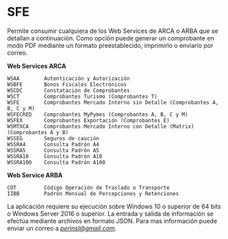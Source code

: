 ﻿# SFE #

Permite consumir cualquiera de los Web Services de ARCA o ARBA que se detallan a continuación.
Como opción puede generar un comprobante en modo PDF mediante un formato preestablecido, imprimirlo o enviarlo por correo.

**Web Services ARCA**

    WSAA        Autenticación y Autorización
    WSBFE       Bonos Fiscales Electrónicos
    WSCDC       Constatación de Comprobantes
    WSCT        Comprobantes Turismo (Comprobantes T)
    WSFE        Comprobantes Mercado Interno sin Detalle (Comprobantes A, B, C y M)
    WSFECRED    Comprobantes MyPymes (Comprobantes A, B, C y M)
    WSFEX       Comprobantes Exportación (Comprobantes E)
    WSMTXCA     Comprobantes Mercado Interno con Detalle (Matrix) (Comprobantes A y B)
    WSSEG       Seguros de caución
    WSSRA4      Consulta Padrón A4
    WSSRA5      Consulta Padrón A5
    WSSRA10     Consulta Padrón A10
    WSSRA100    Consulta Padrón A100

**Web Service ARBA**

    COT         Código Operación de Traslado o Transporte
    IIBB        Padrón Mensual de Percepciones y Retenciones

La aplicación requiere su ejecución sobre Windows 10 o superior de 64 bits o Windows Server 2016 o superior.
La entrada y salida de información se efectúa mediante archivos en formato JSON.
Para mas información puede enviar un correo a *perinsl@gmail.com*.